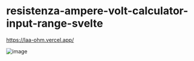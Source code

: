 # resistenza-ampere-volt-calculator-input-range-svelte

https://laa-ohm.vercel.app/

![image](https://github.com/Laaouatni/resistenza-ampere-volt-calculator-input-range-svelte/assets/87947051/dfe8153a-4d8a-40f1-a292-b80a07b5bf8a)

